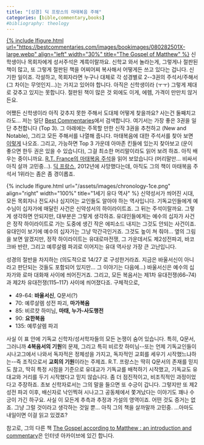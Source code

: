 ```yaml
---
title: "[성경] 딕 프랑스의 마태복음 주해"
categories: [bible,commentary,books]
#bibliography: theology
---
```


[{% include lfigure.html url="https://bestcommentaries.com/images/bookimages/080282501X-large.webp" align="left" width="30%" title="The Gospel of Matthew" %}](https://bestcommentaries.com/book/3656/)
신학생이나 목회자에게 성서주석은 계륵이랄까요. 신학교 와서 놀라는게, 그렇게나 절판된 책이 많고, 또 그렇게 절판된 책을 어찌어찌 복사해서 어떻게든 쓰고 있다는 겁니다. 신기한 일이죠. 각설하고, 목회자라면 누구나 대체로 각 성경별로 2--3권의 주석서/주해서(그 차이는 무엇인지...)는 가지고 있어야 합니다. 아직은 신학생이라 (ㅜㅜ) 그렇게 제대로 갖추고 있지는 못합니다. 절판된 책이 많은 것 외에도 이게, 에헴, 가격이 만만치 않거든요. 

어쨌든 신학생이라 아직 갖추지 못한 주해서 도대체 어떻게 찾을까요? 사는건 둘째치고라도... 저는 일단 [Best Commentaries](https://bestcommentaries.com/)에서 검색합니다. 여기서는 가장 좋은 3권을 일단 추천합니다 (Top 3). 그 아래에는 주목할 만한 신작 3권을 추천하고 (New and Notable), 그리고 모든 주해서를 나열해 줍니다. 마태복음에 대한 주석서를 찾아 보면 [이렇게](https://bestcommentaries.com/matthew/) 나오죠. 그리고, 가능하면 Top 3 가운데 아마존 킨들에 있는지 찾아보고 (운이 좋으면 한두 권은 있을 수 있습니다), 그걸 최소한 머리말이라도 읽어 보려 하죠. 아직 배우는 중이니까요. [R.T. France의 마태복음 주석](https://bestcommentaries.com/book/3656/)을 읽어 보았습니다 (머리말만... 비싸서 아직 살까 고민중...). [딕 프랑스](https://en.wikipedia.org/wiki/R._T._France), 2012년에 사망했다는데, 아직도 그의 책이 마태복음 주석서 1위라는 좀은 좀 경이롭죠. 

{% include lfigure.html url="/assets/images/chronology-1ce.png" align="right" width="100%" title="1세기 유다 역사" %}
신약성서가 씌어진 시대, 모든 목회자나 전도사나 심지어는 교인들도 알아야 하는 역사입니다. 기독교인들에게 예수님이 십자가에 매달린 사건은 신약성서의 하이라이트죠. 그 뒤는 주석이랄까요. 그렇게 생각하면 안되지만, 대부분은 그렇게 생각하죠. 유대인들에게는 예수의 십자가 사건은 정작 하이라이트로 가는 도중에 생긴 작은 에피소드 내지는 그것도 안되는 사건이죠. 유대인이 보기에 예수의 십자가는 그냥 막간극인거죠. 그것도 높이 쳐 줘야... 옆의 그림을 보면 알겠지만, 정작 하이라이트는 유대로마전쟁, 그 가운데서도 제2성전파괴, 바코크바 반란, 그리고 예루살렘 파괴로 이어지는 유대 역사상 가장 큰 고난입니다.

성경의 절반을 차지하는 (의도적으로 14/27 로 구성한거라죠. 지금은 바울서신이 아니라고 판단되는 것들도 포함되어 있지만... 그 이야기는 다음에...) 바울서신은 예수의 십자가와 로마 대화재 사이에 씌어진거죠. 그리고, 모든 복음서는 제1차 유대전쟁(66–74)과 제2차 유대전쟁(115–117) 사이에 씌어졌다죠. 구체적으로,

- 49-64: **바울서신**, Q문서(?)
- 70: 예루살렘 성전 파괴, **마가복음**
- 85: 비르캇 하미님, **마태, 누가-사도행전**
- 90: **요한복음**
- 135: 예루살렘 파괴

사실 이 표 안에 기독교 신학자/성서학자들의 모든 논쟁이 숨어 있습니다. 특히, Q문서, 그러니까 **4복음서의 기원**의 문제, 그리고 특히 비르캇 하미님--또는 언제 기독교인들이 시나고그에서 나와서 독자적은 정체성을 가지고, 독자적인 교회를 세우기 시작했느냐하는--즉 조직으로서 **교회의 기원**이라는 주제죠. R.T. 프랑스는 딱히 Q문서의 존재를 믿지도 핞고, 딱히 특정 시점을 기준으로 유대교가 기독교를 배척하기 시작했고, 기독교도 유대교와 거리를 두기 시작했다고 믿지 않습니다. 좀 더 점진적이고, 비조직적인 과정이었다고 주장하죠. 초보 신학자로서는 그의 말을 들으면 또 수긍이 갑니다. 그렇지만 또 제2성전 파괴 이후, 배신자로 낙인찍혀 시나고그 공동체에서 쫓겨났다는 이야기도 꽤나 수긍이 가긴 하구요. 사실 이 모든게 추측과 추정과 가설의 영역이죠. 어떤 것도 증거는 없죠. 그냥 그럴 것이라고 생각하는 것일 뿐... 아직 그의 책을 살까말까 고민중. ...아마도 내일이면 이걸 읽고 있겠죠?

참고로, 그의 다른 책 [The Gospel according to Matthew : an introduction and commentary](https://archive.org/details/gospelaccordingt0000fran)은 인터넷 아카이브에 있긴 합니다.